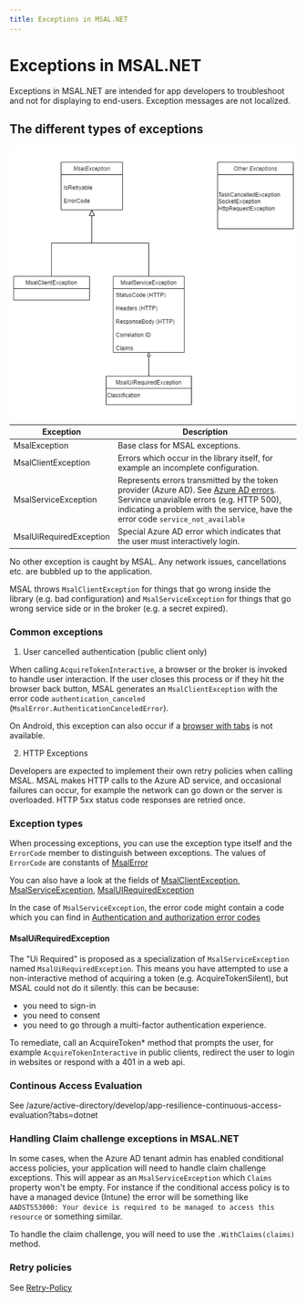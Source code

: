 ```yaml
---
title: Exceptions in MSAL.NET
---
```


# Exceptions in MSAL.NET

Exceptions in MSAL.NET are intended for app developers to troubleshoot and not for displaying to end-users. Exception messages are not localized.

## The different types of exceptions

![image](../../media/msal-exceptions.png)

| Exception               | Description                                                                                                                                                                                                    |
|-------------------------|----------------------------------------------------------------------------------------------------------------------------------------------------------------------------------------------------------------|
| MsalException           | Base class for MSAL exceptions.                                                                                                                                                                                |
| MsalClientException     | Errors which occur in the library itself, for example an incomplete configuration.                                                                                                                             |
| MsalServiceException    | Represents errors transmitted by the token provider (Azure AD). See [Azure AD errors](/azure/active-directory/develop/reference-aadsts-error-codes#handling-error-codes-in-your-application). Servince unavialble errors (e.g. HTTP 500), indicating a problem with the service, have the error code `service_not_available` |
| MsalUiRequiredException | Special Azure AD error which indicates that the user must interactively login.                                                                                                                                      |

No other exception is caught by MSAL. Any network issues, cancellations etc. are bubbled up to the application.

MSAL throws `MsalClientException` for things that go wrong inside the library (e.g. bad configuration) and `MsalServiceException` for things that go wrong service side or in the broker (e.g. a secret expired).

### Common exceptions

1. User cancelled authentication (public client only)

When calling `AcquireTokenInteractive`, a browser or the broker is invoked to handle user interaction. If the user closes this process or if they hit the browser back button, MSAL generates an `MsalClientException` with the error code `authentication_canceled` (`MsalError.AuthenticationCanceledError`).

On Android, this exception can also occur if a [browser with tabs](https://github.com/AzureAD/microsoft-authentication-library-for-dotnet/wiki/Android-system-browser#known-issues) is not available. 

2. HTTP Exceptions

Developers are expected to implement their own retry policies when calling MSAL. MSAL makes HTTP calls to the Azure AD service, and occasional failures can occur, for example the network can go down or the server is overloaded. HTTP 5xx status code responses are retried once.

### Exception types

When processing exceptions, you can use the exception type itself and the `ErrorCode` member to distinguish between exceptions. The values of `ErrorCode` are constants of [MsalError](/dotnet/api/microsoft.identity.client.msalerror?view=azure-dotnet#fields)

You can also have a look at the fields of [MsalClientException](/dotnet/api/microsoft.identity.client.msalexception?view=azure-dotnet#fields), [MsalServiceException](/dotnet/api/microsoft.identity.client.msalserviceexception?view=azure-dotnet#fields), [MsalUIRequiredException](/dotnet/api/microsoft.identity.client.msaluirequiredexception?view=azure-dotnet#fields)

In the case of `MsalServiceException`, the error code might contain a code which you can find in [Authentication and authorization error codes](/azure/active-directory/develop/reference-aadsts-error-codes)

#### MsalUiRequiredException

The "Ui Required" is proposed as a specialization of ``MsalServiceException`` named ``MsalUiRequiredException``. This means you have attempted to use a non-interactive method of acquiring a token (e.g. AcquireTokenSilent), but MSAL could not do it silently. this can be because:

- you need to sign-in
- you need to consent
- you need to go through a multi-factor authentication experience.

To remediate, call an AcquireToken* method that prompts the user, for example `AcquireTokenInteractive` in public clients, redirect the user to login in websites or respond with a 401 in a web api.

### Continous Access Evaluation

See /azure/active-directory/develop/app-resilience-continuous-access-evaluation?tabs=dotnet

### Handling Claim challenge exceptions in MSAL.NET

In some cases, when the Azure AD tenant admin has enabled conditional access policies, your application will need to handle claim challenge exceptions. This will appear as an `MsalServiceException` which `Claims` property won't be empty. For instance if the conditional access policy is to have a managed device (Intune) the error will be something like `AADSTS53000: Your device is required to be managed to access this resource` or something similar.

To handle the claim challenge, you will need to use the `.WithClaims(claims)` method.

### Retry policies

See [Retry-Policy](https://github.com/AzureAD/microsoft-authentication-library-for-dotnet/wiki/Retry-Policy)
